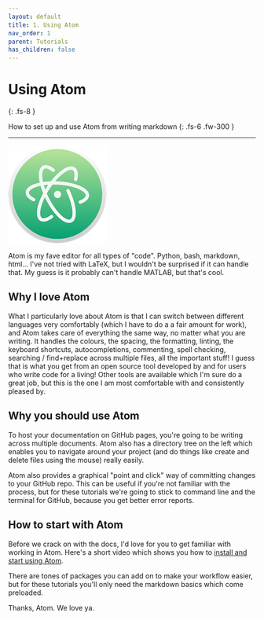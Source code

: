 ```yaml
---
layout: default
title: 1. Using Atom
nav_order: 1
parent: Tutorials
has_children: false
---
```



# Using Atom
{: .fs-8 }

How to set up and use Atom from writing markdown
{: .fs-6 .fw-300 }

---

![logo-atom](../../img/atom-200.png)

Atom is my fave editor for all types of "code". Python, bash, markdown, html... I've not tried with LaTeX, but I wouldn't be surprised if it can handle that. My guess is it probably can't handle MATLAB, but that's cool.

## Why I love Atom

What I particularly love about Atom is that I can switch between different languages very comfortably (which I have to do a a fair amount for work), and Atom takes care of everything the same way, no matter what you are writing. It handles the colours, the spacing, the formatting, linting, the keyboard shortcuts, autocompletions, commenting, spell checking, searching / find+replace across multiple files, all the important stuff! I guess that is what you get from an open source tool developed by and for users who write code for a living! Other tools are available which I'm sure do a great job, but this is the one I am most comfortable with and consistently pleased by.

## Why you should use Atom

To host your documentation on GitHub pages, you're going to be writing across multiple documents. Atom also has a directory tree on the left which enables you to navigate around your project (and do things like create and delete files using the mouse) really easily.

Atom also provides a graphical "point and click" way of committing changes to your GitHub repo. This can be useful if you're not familiar with the process, but for these tutorials we're going to stick to command line and the terminal for GitHub, because you get better error reports.

## How to start with Atom

Before we crack on with the docs, I'd love for you to get familiar with working in Atom. Here's a short video which shows you how to [install and start using Atom](https://www.youtube.com/watch?v=EyG20hhON6E).

There are tones of packages you can add on to make your workflow easier, but for these tutorials you'll only need the markdown basics which come preloaded.

Thanks, Atom. We love ya.
